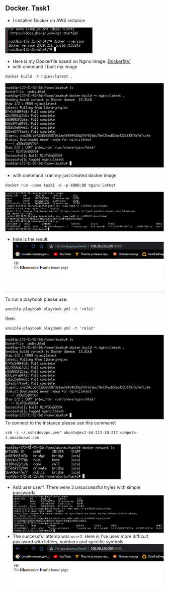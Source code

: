 Docker. Task1 
----------------------------------------------
- I installed Docker on AWS instance

![image](img/1.png)
- Here is my Dockerfile based on Nginx image: [Dockerfile1](Dockerfile1)
- with command I built my image
```
docker build -t nginx:latest .
```
![image](img/2.png)
- with command I ran my just created docker image
```
docker run -name task1 -d -p 8080:80 nginx:latest 
```
![image](img/3.png)
- here is the result 
![image](img/4.png)
----------------------------------------------

To run a playbook please use:
```
ansible-playbook playbook.yml -t 'role1'
```
then: 
```
ansible-playbook playbook.yml -t 'role2'
```
![image](img/2.png)
<br>
To connect to the instance please use this command:
```
ssh -i ~/.ssh/devops.pem" ubuntu@ec2-44-212-10-217.compute-1.amazonaws.com
```
![image](img/5.png)
<br>
- Add user <i>user1</i>. There were 3 unsuccessful tryies with simple passwords
![image](img/3.png)
- The successful attemp was `user2`. Here is I've used more difficult password with letters, numbers and specific symbols
![image](img/4.png)

